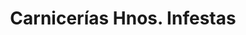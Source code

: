 ---
title: "Carnicerías Hnos. Infestas"
url: /benavente/carnicerias-hnos-infestas/
shop: carnicero
---